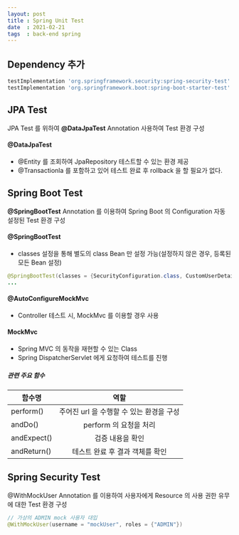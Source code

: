 ```yaml
---
layout: post
title : Spring Unit Test
date  : 2021-02-21
tags  : back-end spring
---
```


## Dependency 추가
```groovy
testImplementation 'org.springframework.security:spring-security-test'
testImplementation 'org.springframework.boot:spring-boot-starter-test'
```

## JPA Test
JPA Test 를 위하여 **@DataJpaTest** Annotation 사용하여 Test 환경 구성
#### @DataJpaTest
* @Entity 를 조회하여 JpaRepository 테스트할 수 있는 환경 제공
* @Transactionla 를 포함하고 있어 테스트 완료 후 rollback 을 할 필요가 없다.   


## Spring Boot Test
**@SpringBootTest** Annotation 를 이용하여 Spring Boot 의 Configuration 자동 설정된 Test 환경 구성
#### @SpringBootTest
* classes 설정을 통해 별도의 class Bean 만 설정 가능(설정하지 않은 경우, 등록된 모든 Bean 설정)
```java
@SpringBootTest(classes = {SecurityConfiguration.class, CustomUserDetailsService.class})
...
```
#### @AutoConfigureMockMvc
* Controller 테스트 시, MockMvc 를 이용할 경우 사용

#### MockMvc
* Spring MVC 의 동작을 재현할 수 있는 Class
* Spring DispatcherServlet 에게 요청하여 테스트를 진행
##### 관련 주요 함수
| 함수명 | 역할 |
|---|:---:|
| perform() | 주어진 url 을 수행할 수 있는 환경을 구성 |
| andDo() | perform 의 요청을 처리 |
| andExpect() | 검증 내용을 확인 |
| andReturn() | 테스트 완료 후 결과 객체를 확인 |

## Spring Security Test
@WithMockUser Annotation 를 이용하여 사용자에게 Resource 의 사용 권한 유무에 대한 Test 환경 구성
```java
// 가상의 ADMIN mock 사용자 대입
@WithMockUser(username = "mockUser", roles = {"ADMIN"})
```

